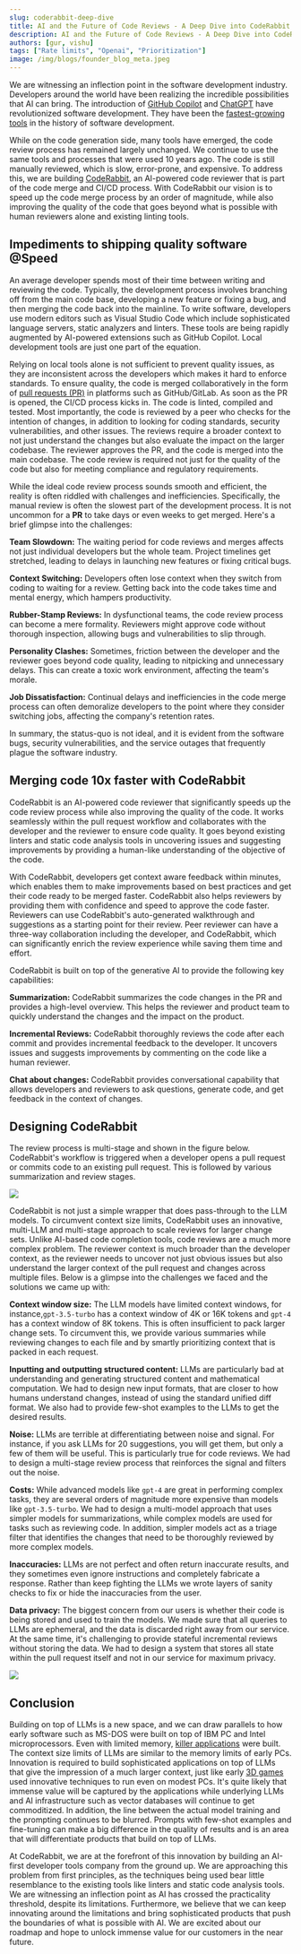 ```yaml
---
slug: coderabbit-deep-dive
title: AI and the Future of Code Reviews - A Deep Dive into CodeRabbit
description: AI and the Future of Code Reviews - A Deep Dive into CodeRabbit
authors: [gur, vishu]
tags: ["Rate limits", "Openai", "Prioritization"]
image: /img/blogs/founder_blog_meta.jpeg
---
```


<head>
 <meta charSet="utf-8" />
  <link rel="apple-touch-icon" sizes="180x180" href="/icons/apple-touch-icon.png" />
  <link rel="icon" type="image/png" sizes="32x32" href="/icons/favicon-32x32.png" />
  <link rel="icon" type="image/png" sizes="16x16" href="/icons/favicon-16x16.png"/>
  <meta content="/icons/apple-touch-icon.png" itemprop="image" />
  <link rel="icon" href="/icons/favicon-32x32.ico"></link>

  <link rel="manifest" href="/icons/site.webmanifest"></link>

  <title>AI and the Future of Code Reviews - A Deep Dive into CodeRabbit</title>
  <meta name="title" content="CodeRabbit: Bringing AI to Code Reviews" />

  <meta property="og:type" content="article" />
  <meta property="og:url" content="https://coderabbit.ai/blog/coderabbit-deep-dive" />
  <meta property="og:title" content="AI and the Future of Code Reviews: A Deep Dive into CodeRabbit" />
  <meta property="og:image" content="https://coderabbit.ai/founder_blog_meta.jpeg" />

  <meta name="twitter:image" content="https://coderabbit.ai/founder_blog_meta.jpeg" />
  <meta name="twitter:card" content="summary_large_image" />
  <meta name="twitter:title" content="AI and the Future of Code Reviews: A Deep Dive into CodeRabbit" />
</head>

<!-- import ShareButton from '../../src/components/ShareButton/ShareButton';
import Header from '../../src/components/Header/Header';
import Layout from '../../src/pages/page'; -->

<!-- <Header></Header>
<Layout></Layout> -->

We are witnessing an inflection point in the software development industry. Developers around the world have been realizing the incredible possibilities that AI can bring. The introduction of [GitHub Copilot](https://github.com/features/copilot) and [ChatGPT](https://chat.openai.com/auth/login) have revolutionized software development. They have been the [fastest-growing tools](https://aibusiness.com/companies/one-year-on-github-copilot-adoption-soars) in the history of software development.

While on the code generation side, many tools have emerged, the code review process has remained largely unchanged. We continue to use the same tools and processes that were used 10 years ago. The code is still manually reviewed, which is slow, error-prone, and expensive. To address this, we are building [CodeRabbit](https://coderabbit.ai/), an AI-powered code reviewer that is part of the code merge and CI/CD process. With CodeRabbit our vision is to speed up the code merge process by an order of magnitude, while also improving the quality of the code that goes beyond what is possible with human reviewers alone and existing linting tools.

<!--truncate-->

## Impediments to shipping quality software @Speed

An average developer spends most of their time between writing and reviewing the code. Typically, the development process involves branching off from the main code base, developing a new feature or fixing a bug, and then merging the code back into the mainline. To write software, developers use modern editors such as Visual Studio Code which include sophisticated language servers, static analyzers and linters. These tools are being rapidly augmented by AI-powered extensions such as GitHub Copilot. Local development tools are just one part of the equation.

Relying on local tools alone is not sufficient to prevent quality issues, as they are inconsistent across the developers which makes it hard to enforce standards. To ensure quality, the code is merged collaboratively in the form of [pull requests (PR)](https://docs.github.com/en/pull-requests) in platforms such as GitHub/GitLab. As soon as the PR is opened, the CI/CD process kicks in. The code is linted, compiled and tested. Most importantly, the code is reviewed by a peer who checks for the intention of changes, in addition to looking for coding standards, security vulnerabilities, and other issues. The reviews require a broader context to not just understand the changes but also evaluate the impact on the larger codebase. The reviewer approves the PR, and the code is merged into the main codebase. The code review is required not just for the quality of the code but also for meeting compliance and regulatory requirements.

While the ideal code review process sounds smooth and efficient, the reality is often riddled with challenges and inefficiencies. Specifically, the manual review is often the slowest part of the development process. It is not uncommon for a **PR** to take days or even weeks to get merged. Here's a brief glimpse into the challenges:

**Team Slowdown:** The waiting period for code reviews and merges affects not just individual developers but the whole team. Project timelines get stretched, leading to delays in launching new features or fixing critical bugs.

**Context Switching:** Developers often lose context when they switch from coding to waiting for a review. Getting back into the code takes time and mental energy, which hampers productivity.

**Rubber-Stamp Reviews:** In dysfunctional teams, the code review process can become a mere formality. Reviewers might approve code without thorough inspection, allowing bugs and vulnerabilities to slip through.

**Personality Clashes:** Sometimes, friction between the developer and the reviewer goes beyond code quality, leading to nitpicking and unnecessary delays. This can create a toxic work environment, affecting the team's morale.

**Job Dissatisfaction:** Continual delays and inefficiencies in the code merge process can often demoralize developers to the point where they consider switching jobs, affecting the company's retention rates.

In summary, the status-quo is not ideal, and it is evident from the software bugs, security vulnerabilities, and the service outages that frequently plague the software industry.

## Merging code 10x faster with CodeRabbit

CodeRabbit is an AI-powered code reviewer that significantly speeds up the code review process while also improving the quality of the code. It works seamlessly within the pull request workflow and collaborates with the developer and the reviewer to ensure code quality. It goes beyond existing linters and static code analysis tools in uncovering issues and suggesting improvements by providing a human-like understanding of the objective of the code.

With CodeRabbit, developers get context aware feedback within minutes, which enables them to make improvements based on best practices and get their code ready to be merged faster. CodeRabbit also helps reviewers by providing them with confidence and speed to approve the code faster. Reviewers can use CodeRabbit's auto-generated walkthrough and suggestions as a starting point for their review. Peer reviewer can have a three-way collaboration including the developer, and CodeRabbit, which can significantly enrich the review experience while saving them time and effort.

CodeRabbit is built on top of the generative AI to provide the following key capabilities:

**Summarization:** CodeRabbit summarizes the code changes in the PR and provides a high-level overview. This helps the reviewer and product team to quickly understand the changes and the impact on the product.

**Incremental Reviews:** CodeRabbit thoroughly reviews the code after each commit and provides incremental feedback to the developer. It uncovers issues and suggests improvements by commenting on the code like a human reviewer.

**Chat about changes:** CodeRabbit provides conversational capability that allows developers and reviewers to ask questions, generate code, and get feedback in the context of changes.

## Designing CodeRabbit

The review process is multi-stage and shown in the figure below. CodeRabbit's workflow is triggered when a developer opens a pull request or commits code to an existing pull request. This is followed by various summarization and review stages.

![](./CodeRabbitDesign.jpg)

CodeRabbit is not just a simple wrapper that does pass-through to the LLM models. To circumvent context size limits, CodeRabbit uses an innovative, multi-LLM and multi-stage approach to scale reviews for larger change sets. Unlike AI-based code completion tools, code reviews are a much more complex problem. The reviewer context is much broader than the developer context, as the reviewer needs to uncover not just obvious issues but also understand the larger context of the pull request and changes across multiple files. Below is a glimpse into the challenges we faced and the solutions we came up with:

**Context window size:** The LLM models have limited context windows, for instance,`gpt-3.5-turbo` has a context window of 4K or 16K tokens and `gpt-4` has a context window of 8K tokens. This is often insufficient to pack larger change sets. To circumvent this, we provide various summaries while reviewing changes to each file and by smartly prioritizing context that is packed in each request.

**Inputting and outputting structured content:** LLMs are particularly bad at understanding and generating structured content and mathematical computation. We had to design new input formats, that are closer to how humans understand changes, instead of using the standard unified diff format. We also had to provide few-shot examples to the LLMs to get the desired results.

**Noise:** LLMs are terrible at differentiating between noise and signal. For instance, if you ask LLMs for 20 suggestions, you will get them, but only a few of them will be useful. This is particularly true for code reviews. We had to design a multi-stage review process that reinforces the signal and filters out the noise.

**Costs:** While advanced models like `gpt-4` are great in performing complex tasks, they are several orders of magnitude more expensive than models like `gpt-3.5-turbo`. We had to design a multi-model approach that uses simpler models for summarizations, while complex models are used for tasks such as reviewing code. In addition, simpler models act as a triage filter that identifies the changes that need to be thoroughly reviewed by more complex models.

**Inaccuracies:** LLMs are not perfect and often return inaccurate results, and they sometimes even ignore instructions and completely fabricate a response. Rather than keep fighting the LLMs we wrote layers of sanity checks to fix or hide the inaccuracies from the user.

**Data privacy:** The biggest concern from our users is whether their code is being stored and used to train the models. We made sure that all queries to LLMs are ephemeral, and the data is discarded right away from our service. At the same time, it's challenging to provide stateful incremental reviews without storing the data. We had to design a system that stores all state within the pull request itself and not in our service for maximum privacy.

![](./CodeRabbitSecurity.jpg)

## Conclusion

Building on top of LLMs is a new space, and we can draw parallels to how early software such as MS-DOS were built on top of IBM PC and Intel microprocessors. Even with limited memory, [killer applications](https://www.pcmag.com/news/the-ibm-pcs-killer-apps-where-are-they-now) were built. The context size limits of LLMs are similar to the memory limits of early PCs. Innovation is required to build sophisticated applications on top of LLMs that give the impression of a much larger context, just like early [3D games](<https://en.wikipedia.org/wiki/Doom_(1993_video_game)>) used innovative techniques to run even on modest PCs. It's quite likely that immense value will be captured by the applications while underlying LLMs and AI infrastructure such as vector databases will continue to get commoditized. In addition, the line between the actual model training and the prompting continues to be blurred. Prompts with few-shot examples and fine-tuning can make a big difference in the quality of results and is an area that will differentiate products that build on top of LLMs.

At CodeRabbit, we are at the forefront of this innovation by building an AI-first developer tools company from the ground up. We are approaching this problem from first principles, as the techniques being used bear little resemblance to the existing tools like linters and static code analysis tools. We are witnessing an inflection point as AI has crossed the practicality threshold, despite its limitations. Furthermore, we believe that we can keep innovating around the limitations and bring sophisticated products that push the boundaries of what is possible with AI. We are excited about our roadmap and hope to unlock immense value for our customers in the near future.

<!-- <ShareButton platform="twitter" text="Twitter" url='CodeRabbit: Bringing AI to Code Reviews&hashtags=CodeRabbitAI'/>

<ShareButton platform="facebook" url="CodeRabbit: Bringing AI to Code Reviews" text="LinkedIn" /> -->
